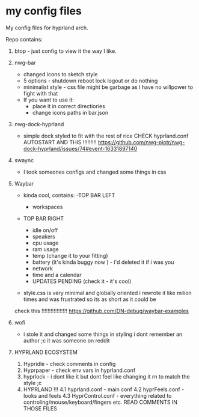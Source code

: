 # my config files

My config files for hyprland arch.

Repo contains:

1. btop - just config to view it the way I like.

2. nwg-bar

	- changed icons to sketch style
	- 5 options - shutdown reboot lock logout or do nothing
	- minimalist style - css file might be garbage as I have no willpower to fight with that
	- If you want to use it:
		- place it in correct directiories
		- change icons paths in bar.json

3. nwg-dock-hyprland
	- simple dock styled to fit with the rest of rice
	CHECK hyprland.conf AUTOSTART AND THIS !!!!!!!!!
	https://github.com/nwg-piotr/nwg-dock-hyprland/issues/74#event-16331897140 
4. swaync
	- I took someones configs and changed some things in css

5. Waybar
	- kinda cool, contains:
	-TOP BAR LEFT
		- workspaces
	- TOP BAR RIGHT
		- idle on/off
		- speakers
		- cpu usage
		- ram usage
		- temp (change it to your fitting)
		- battery (it's kinda buggy now ) - i'd deleted it if i was you
		- network
		- time and a calendar
		- UPDATES PENDING (check it - it's cool)

	- style.css is very minimal and globally oriented
	i rewrote it like milion times and was frustrated
	so its as short as it could be

	check this !!!!!!!!!!!!!!!!!
	https://github.com/DN-debug/waybar-examples

6. wofi
	- i stole it and changed some things in styling
	i dont remember an author ;c it was someone on reddit

7. HYPRLAND ECOSYSTEM
	1. Hypridle - check comments in config
	2. Hyprpaper - check env vars in hyprland.conf
	3. hyprlock - i dont like it but dont feel like changing it rn to match the style ;c
	4. HYPRLAND !!!
		4.1 hyprland.conf - main conf
		4.2 hyprFeels.conf - looks and feels
		4.3 HyprControl.conf - everything related to controling/mouse/keyboard/fingers etc. READ COMMENTS IN THOSE FILES 

